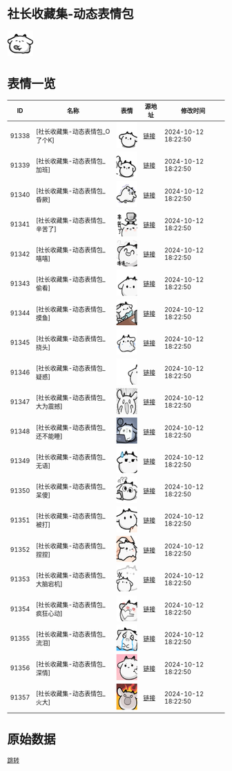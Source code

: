 # 社长收藏集-动态表情包

<img src="./cover.png" height="60" alt="cover" />

# 表情一览

|ID|名称|表情|源地址|修改时间|
|----|----|----|----|----|
|91338|[社长收藏集-动态表情包_O了个K]|<img src="./pic/091338_%5B社长收藏集-动态表情包_O了个K%5D.gif" height="60" alt="O了个K"/>|[链接](https://i0.hdslb.com/bfs/garb/398807e3f64420488f556360f3c5e427e4efcb5c.gif)|2024-10-12 18:22:50|
|91339|[社长收藏集-动态表情包_加班]|<img src="./pic/091339_%5B社长收藏集-动态表情包_加班%5D.gif" height="60" alt="加班"/>|[链接](https://i0.hdslb.com/bfs/garb/fe6dd4d00f2686eb8fe9295290658f2f37e97c53.gif)|2024-10-12 18:22:50|
|91340|[社长收藏集-动态表情包_昏厥]|<img src="./pic/091340_%5B社长收藏集-动态表情包_昏厥%5D.gif" height="60" alt="昏厥"/>|[链接](https://i0.hdslb.com/bfs/garb/86494e72d4d27f0ac38f2c0ea908c7d8f44ddf4d.gif)|2024-10-12 18:22:50|
|91341|[社长收藏集-动态表情包_辛苦了]|<img src="./pic/091341_%5B社长收藏集-动态表情包_辛苦了%5D.gif" height="60" alt="辛苦了"/>|[链接](https://i0.hdslb.com/bfs/garb/dfef7d233b07f3bf56e8738950d835e4b5829362.gif)|2024-10-12 18:22:50|
|91342|[社长收藏集-动态表情包_嘻嘻]|<img src="./pic/091342_%5B社长收藏集-动态表情包_嘻嘻%5D.gif" height="60" alt="嘻嘻"/>|[链接](https://i0.hdslb.com/bfs/garb/668cf8eca0d8f91a19b0cd374cd50c221cdf52ca.gif)|2024-10-12 18:22:50|
|91343|[社长收藏集-动态表情包_偷看]|<img src="./pic/091343_%5B社长收藏集-动态表情包_偷看%5D.gif" height="60" alt="偷看"/>|[链接](https://i0.hdslb.com/bfs/garb/19d3bdd62b8513fd7d1e3e269f0580e7666cd4bf.gif)|2024-10-12 18:22:50|
|91344|[社长收藏集-动态表情包_摸鱼]|<img src="./pic/091344_%5B社长收藏集-动态表情包_摸鱼%5D.gif" height="60" alt="摸鱼"/>|[链接](https://i0.hdslb.com/bfs/garb/95903f1ad74806400eb7cb6694df8e3e7e6e61f3.gif)|2024-10-12 18:22:50|
|91345|[社长收藏集-动态表情包_挠头]|<img src="./pic/091345_%5B社长收藏集-动态表情包_挠头%5D.gif" height="60" alt="挠头"/>|[链接](https://i0.hdslb.com/bfs/garb/f7762042c6be411ed4797ec67d8bb50559f0747c.gif)|2024-10-12 18:22:50|
|91346|[社长收藏集-动态表情包_疑惑]|<img src="./pic/091346_%5B社长收藏集-动态表情包_疑惑%5D.gif" height="60" alt="疑惑"/>|[链接](https://i0.hdslb.com/bfs/garb/ca77b887acd6050fa979f46cdb309474a52b05d6.gif)|2024-10-12 18:22:50|
|91347|[社长收藏集-动态表情包_大为震撼]|<img src="./pic/091347_%5B社长收藏集-动态表情包_大为震撼%5D.gif" height="60" alt="大为震撼"/>|[链接](https://i0.hdslb.com/bfs/garb/21cadd55c5315e9a039c0331b9e629c163bc972d.gif)|2024-10-12 18:22:50|
|91348|[社长收藏集-动态表情包_还不能睡]|<img src="./pic/091348_%5B社长收藏集-动态表情包_还不能睡%5D.gif" height="60" alt="还不能睡"/>|[链接](https://i0.hdslb.com/bfs/garb/6780db35c1e313cd46edb830df562ed3bb8efc55.gif)|2024-10-12 18:22:50|
|91349|[社长收藏集-动态表情包_无语]|<img src="./pic/091349_%5B社长收藏集-动态表情包_无语%5D.gif" height="60" alt="无语"/>|[链接](https://i0.hdslb.com/bfs/garb/a5a57bece5740a8ef794216c163b03c06fede4ec.gif)|2024-10-12 18:22:50|
|91350|[社长收藏集-动态表情包_呆傻]|<img src="./pic/091350_%5B社长收藏集-动态表情包_呆傻%5D.gif" height="60" alt="呆傻"/>|[链接](https://i0.hdslb.com/bfs/garb/1d0e140e7d37d63ab844b6bd6a0b2c44ff3358f4.gif)|2024-10-12 18:22:50|
|91351|[社长收藏集-动态表情包_被打]|<img src="./pic/091351_%5B社长收藏集-动态表情包_被打%5D.gif" height="60" alt="被打"/>|[链接](https://i0.hdslb.com/bfs/garb/2f8a92ed45576a98984af4ab7be975230cc01710.gif)|2024-10-12 18:22:50|
|91352|[社长收藏集-动态表情包_捏捏]|<img src="./pic/091352_%5B社长收藏集-动态表情包_捏捏%5D.gif" height="60" alt="捏捏"/>|[链接](https://i0.hdslb.com/bfs/garb/105be8bba2e4db1f35e219765cdd65d5e97f81a0.gif)|2024-10-12 18:22:50|
|91353|[社长收藏集-动态表情包_大脑宕机]|<img src="./pic/091353_%5B社长收藏集-动态表情包_大脑宕机%5D.gif" height="60" alt="大脑宕机"/>|[链接](https://i0.hdslb.com/bfs/garb/7b9b48bdadf2a9d21b323ac56c85cd11ae44a2a9.gif)|2024-10-12 18:22:50|
|91354|[社长收藏集-动态表情包_疯狂心动]|<img src="./pic/091354_%5B社长收藏集-动态表情包_疯狂心动%5D.gif" height="60" alt="疯狂心动"/>|[链接](https://i0.hdslb.com/bfs/garb/2bad5a145021ef01230ccd1c1f819dddba6421b1.gif)|2024-10-12 18:22:50|
|91355|[社长收藏集-动态表情包_流泪]|<img src="./pic/091355_%5B社长收藏集-动态表情包_流泪%5D.gif" height="60" alt="流泪"/>|[链接](https://i0.hdslb.com/bfs/garb/8216947b1e23e8c4f6ec6c7238aa9af283584396.gif)|2024-10-12 18:22:50|
|91356|[社长收藏集-动态表情包_深情]|<img src="./pic/091356_%5B社长收藏集-动态表情包_深情%5D.gif" height="60" alt="深情"/>|[链接](https://i0.hdslb.com/bfs/garb/e0b735e7bf98ae737b38ba5909bcfae66fc5f83b.gif)|2024-10-12 18:22:50|
|91357|[社长收藏集-动态表情包_火大]|<img src="./pic/091357_%5B社长收藏集-动态表情包_火大%5D.gif" height="60" alt="火大"/>|[链接](https://i0.hdslb.com/bfs/garb/0ea6957ab7595603a2c63e16d904999e3e0e3a31.gif)|2024-10-12 18:22:50|

# 原始数据

[跳转](./raw.json)

